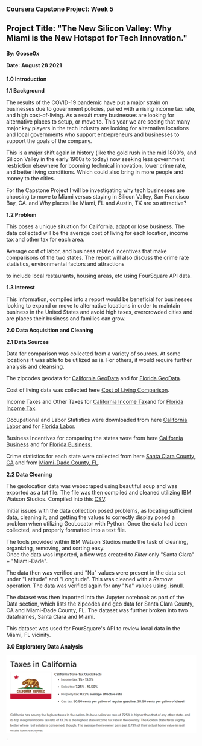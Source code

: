 <h3> Coursera Capstone Project: Week 5 </h3>
<p align="center"> <h2> Project Title: "The New Silicon Valley: Why Miami is the New Hotspot for Tech Innovation." </h2> </p>
<h4> By: Goose0x </p> Date: August 28 2021 </h4> <p>

<b>1.0 Introduction </b><p>
<b>1.1 Background </b><p>


The results of the COVID-19 pandemic have put a major strain on businesses due to government policies, paired with a rising income tax rate, and high cost-of-living.  As a result many businesses are looking for alternative places to setup, or move to.  This year we are seeing that many major key players in the tech industry are looking for alternative locations and local governments who support entrepreneurs and businesses to support the goals of the company. <p>
This is a major shift again in history (like the gold rush in the mid 1800's, and Silicon Valley in the early 1900s to today) now seeking less government restriction elsewhere for booming technical innovation, lower crime rate, and better living conditions.  Which could also bring in more people and money to the cities. <p>
For the Capstone Project I will be investigating why tech businesses are choosing to move to Miami versus staying in Silicon Valley, San Francisco Bay, CA. and Why places like Miami, FL and Austin, TX are so attractive? <p>

<b>1.2 Problem </b><p>
 
This poses a unique situation for California, adapt or lose business.  The data collected will be the average cost of living for each location, income tax and other tax for each area. <p>
Average cost of labor, and business related incentives that make comparisons of the two states.  The report will also discuss the crime rate statistics, environmental factors and attractions <p> 
to include local restaurants, housing areas, etc using FourSquare API data.<p>
  
<b> 1.3 Interest </b><p>
This information, compiled into a report would be beneficial for businesses looking to expand or move to alternative locations in order to maintain business in the United States and avoid
high taxes, overcrowded cities and are places their business and families can grow.
  
<b>2.0 Data Acquisition and Cleaning </b><p>

<b>2.1 Data Sources </b><p>

Data for comparison was collected from a variety of sources.  At some locations it was able to be utilized as is.  For others, it would require further analysis and cleansing. <p>
The zipcodes geodata for [California GeoData](<https://www.geonames.org/postalcode-search.html?q=california&country=US>) and for [Florida GeoData](<https://www.geonames.org/postalcode-search.html?q=florida&country=US>). <p>
Cost of living data was collected here [Cost of Living Comparison](<https://www.bestplaces.net/cost-of-living/santa-clara-ca/miami-fl/250000>). <p>
Income Taxes and Other Taxes for [California Income Tax](<https://smartasset.com/taxes/california-tax-calculator>)and for [Florida Income Tax](<https://smartasset.com/taxes/florida-tax-calculator>). <p>
Occupational and Labor Statistics were downloaded from here [California Labor](<https://www.bls.gov/oes/current/oes_ca.htm#15-0000>) and for [Florida Labor](<https://www.bls.gov/oes/current/oes_fl.htm#15-0000>). <p> 
Business Incentives for comparing the states were from here [California Business](<http://apps.csg.org/BusinessIncentives/StateProfile.aspx?id=5>) and for [Florida Business](<http://apps.csg.org/BusinessIncentives/StateProfile.aspx?id=9>). <p>
Crime statistics for each state were collected from here [Santa Clara County, CA](<https://www.santaclaraca.gov/our-city/departments-g-z/police-department/crime>) and from [Miami-Dade County, FL](<https://www.miamidade.gov/global/police/crime-statistics.page>). <p>
  
 <b>2.2 Data Cleaning </b><p>
  
 The geolocation data was webscraped using beautiful soup and was exported as a txt file.  The file was then compiled and cleaned utilizing IBM Watson Studios.
 Compiled into this [CSV](<https://github.com/Goose0x/Coursera_Capstone/blob/master/CSV/zip_codes_cal_fl.csv>).<p>
 Initial issues with the data collection posed problems, as locating sufficient data, cleaning it, and getting the values to correctly display posed a problem when utilizing GeoLocator with Python.  Once the data had been collected, and properly formatted into a text file.<p> 
 The tools provided within IBM Watson Studios made the task of cleaning, organizing, removing, and sorting easy.  
 Once the data was imported, a flow was created to <i> Filter </i> only "Santa Clara" + "Miami-Dade". <p>
 The data then was verified and "Na" values were present in the data set under "Latitude" and "Longitude".  This was cleaned with a <i> Remove </i> operation.
 The data was verified again for any "Na" values using .isnull. <p>
 The dataset was then imported into the Jupyter notebook as part of the Data section, which lists the zipcodes and geo data for Santa Clara County, CA and Miami-Dade County, FL. The dataset was further broken into two dataframes, Santa Clara and Miami. <p>
 This dataset was used for FourSquare's API to review local data in the Miami, FL vicinity. <p>
 
 <b>3.0 Exploratory Data Analysis </b><p>
 
 
 
  
  
  
  
  
  
  
  
  
  
  
  
  
  
  
  
  

![California Tax Breakdown](https://github.com/Goose0x/Coursera_Capstone/blob/master/Images/CA_Tax.PNG "California Tax Breakdown").

